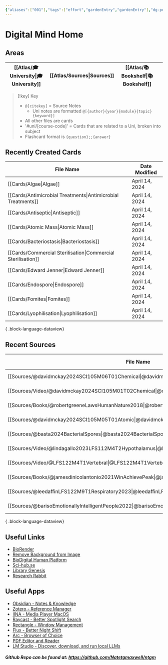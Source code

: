 ```yaml
---
{"aliases":["001"],"tags":["effort","gardenEntry","gardenEntry"],"dg-publish":true,"dg-home":true,"permalink":"/spaces/ntm-digital-mind-site/digital-mind-home/","dgPassFrontmatter":true}
---
```


# Digital Mind Home

## Areas

| [[Atlas/🎓 University\|🎓 University]] | [[Atlas/Sources\|Sources]] | [[Atlas/📚 Bookshelf\|📚 Bookshelf]] |     |
| ----------------- | ----------- | ---------------- | --- |

> [!key] Key
> - `@[citekey]` = Source Notes
> 	- Uni notes are formatted `@[{author}{year}{module}{topic}{keyword}]`
> - All other files are cards
> - '#uni/[course-code]' = Cards that are related to a Uni, broken into subject
> - Flashcard format is `{question};;{answer}`

## Recently Created Cards
| File Name                                                       | Date Modified  |
| --------------------------------------------------------------- | -------------- |
| [[Cards/Algae\|Algae]]                                       | April 14, 2024 |
| [[Cards/Antimicrobial Treatments\|Antimicrobial Treatments]] | April 14, 2024 |
| [[Cards/Antiseptic\|Antiseptic]]                             | April 14, 2024 |
| [[Cards/Atomic Mass\|Atomic Mass]]                           | April 14, 2024 |
| [[Cards/Bacteriostasis\|Bacteriostasis]]                     | April 14, 2024 |
| [[Cards/Commercial Sterilisation\|Commercial Sterilisation]] | April 14, 2024 |
| [[Cards/Edward Jenner\|Edward Jenner]]                       | April 14, 2024 |
| [[Cards/Endospore\|Endospore]]                               | April 14, 2024 |
| [[Cards/Fomites\|Fomites]]                                   | April 14, 2024 |
| [[Cards/Lyophilisation\|Lyophilisation]]                     | April 14, 2024 |

{ .block-language-dataview}

## Recent Sources
| File Name                                                                                           | Date Modified  | Type  |
| --------------------------------------------------------------------------------------------------- | -------------- | ----- |
| [[Sources/@davidmckay2024SCI105M06T01Chemical\|@davidmckay2024SCI105M06T01Chemical]]             | April 15, 2024 | Video |
| [[Sources/Video/@davidmckay2024SCI105M01T02Chemical\|@davidmckay2024SCI105M01T02Chemical]]       | April 14, 2024 | Video |
| [[Sources/Books/@robertgreeneLawsHumanNature2018\|@robertgreeneLawsHumanNature2018]]             | April 14, 2024 | Book  |
| [[Sources/@davidmckay2024SCI105M05T01Atomic\|@davidmckay2024SCI105M05T01Atomic]]                 | April 14, 2024 | Video |
| [[Sources/@basta2024BacterialSpores\|@basta2024BacterialSpores]]                                 | April 14, 2024 | \-    |
| [[Sources/Video/@lindagallo2023LFS112M4T2Hypothalamus\|@lindagallo2023LFS112M4T2Hypothalamus]]   | April 07, 2024 | Video |
| [[Sources/Video/@LFS122M4T1Vertebral\|@LFS122M4T1Vertebral]]                                     | April 07, 2024 | \-    |
| [[Sources/Books/@jamesdinicolantonio2021WinAchievePeak\|@jamesdinicolantonio2021WinAchievePeak]] | April 07, 2024 | \-    |
| [[Sources/@leedaffinLFS122M9T1Respiratory2023\|@leedaffinLFS122M9T1Respiratory2023]]             | April 07, 2024 | Video |
| [[Sources/@barisoEmotionallyIntelligentPeople2022\|@barisoEmotionallyIntelligentPeople2022]]     | April 07, 2024 | \-    |

{ .block-language-dataview}

## Useful Links

- [BioRender](https://app.biorender.com/)
- [Remove Background from Image](https://www.remove.bg/)
- [BioDigital Human Platform](https://human.biodigital.com/explore)
- [Sci-hub.se](https://sci-hub.se/)
- [Library Genesis](https://libgen.rs/)
- [Research Rabbit](https://researchrabbitapp.com/home)

## Useful Apps

- [Obsidian - Notes & Knowledge](https://obsidian.md/)
- [Zotero - Reference Manager](https://www.zotero.org/)
- [IINA - Media Player MacOS](https://iina.io/)
- [Raycast - Better Spotlight Search](https://www.raycast.com/)
- [Rectangle - Window Management](https://rectangleapp.com/)
- [Flux - Better Night Shift](https://justgetflux.com/)
- [Arc - Browser of Choice](https://arc.net/)
- [PDF Editor and Reader](https://pdfexpert.com/)
- [LM Studio - Discover, download, and run local LLMs](https://lmstudio.ai/)

##### Github Repo can be found at: https://github.com/Natetgmaxwell/ntgm